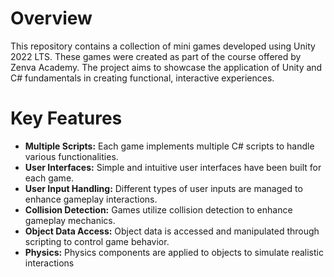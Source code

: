 # Overview
This repository contains a collection of mini games developed using Unity 2022 LTS. These games were created as part of the course offered by Zenva Academy. The project aims to showcase the application of Unity and C# fundamentals in creating functional, interactive experiences.

# Key Features
* **Multiple Scripts:** Each game implements multiple C# scripts to handle various functionalities.
* **User Interfaces:** Simple and intuitive user interfaces have been built for each game.
* **User Input Handling:** Different types of user inputs are managed to enhance gameplay interactions.
* **Collision Detection:** Games utilize collision detection to enhance gameplay mechanics.
* **Object Data Access:** Object data is accessed and manipulated through scripting to control game behavior.
* **Physics:** Physics components are applied to objects to simulate realistic interactions
